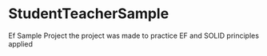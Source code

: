 # StudentTeacherSample

Ef Sample Project 
the project was made to practice EF and SOLID principles applied
